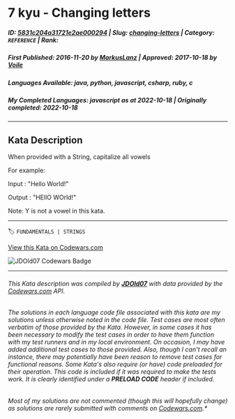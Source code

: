 # 7 kyu - Changing letters

##### **ID**: [5831c204a31721e2ae000294](https://www.codewars.com/kata/5831c204a31721e2ae000294) | **Slug**: [changing-letters](https://www.codewars.com/kata/5831c204a31721e2ae000294) | **Category**: `REFERENCE` | **Rank**: <span style="color:white">7 kyu</span>

##### **First Published**: 2016-11-20 ***by*** [MarkusLanz](https://www.codewars.com/users/MarkusLanz) | **Approved**: 2017-10-18 ***by*** [Voile](https://www.codewars.com/users/Voile)

##### **Languages Available**: java, python, javascript, csharp, ruby, c

##### **My Completed Languages**: javascript ***as at*** 2022-10-18 | **Originally completed**: 2022-10-18

---

## Kata Description


When provided with a String, capitalize all vowels



For example:



Input : "Hello World!"



Output : "HEllO WOrld!"



Note: Y is not a vowel in this kata.

---


🏷 `FUNDAMENTALS | STRINGS`


[View this Kata on Codewars.com](https://www.codewars.com/kata/5831c204a31721e2ae000294)

![](https://www.codewars.com/users/jdold07/badges/large "JDOld07 Codewars Badge")

---

###### *This Kata description was compiled by [**JDOld07**](https://tpstech.dev) with data provided by the [Codewars.com](https://www.codewars.com) API.*

###### *The solutions in each language code file associated with this kata are my solutions unless otherwise noted in the code file.  Test cases are most often verbatim of those provided by the Kata.  However, in some cases it has been necessary to modify the test cases in order to have them function with my test runners and in my local environment.  On occasion, I may have added additional test cases to those provided.  Also, though I can't recall an instance, there may potentially have been reason to remove test cases for functional reasons.  Some Kata's also require (*or have*) code preloaded for their operation.  This code is included if it was required to make the tests work.  It is clearly identified under a **PRELOAD CODE** header if included.*

###### Most of my solutions are not commented (*though this will hopefully change*) as solutions are rarely submitted with comments on [Codewars.com](https://www.codewars.com).*
